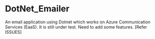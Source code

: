 # DotNet_Emailer
An email application using Dotnet which works on Azure Communication Services (EaaS). It is still under test. Need to add some features. [Refer ISSUES]
